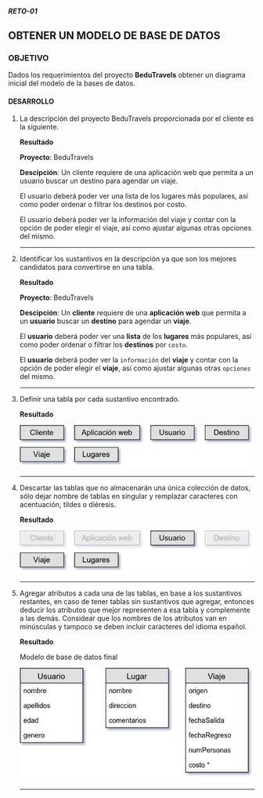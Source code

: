 ##### RETO-01
## OBTENER UN MODELO DE BASE DE DATOS

### OBJETIVO
Dados los requerimientos del proyecto __BeduTravels__ obtener un diagrama inicial del modelo de la bases de datos.

#### DESARROLLO
1. La descripción del proyecto BeduTravels proporcionada por el cliente es la siguiente.

   __Resultado__

   __Proyecto__: BeduTravels

   __Descipción__: Un cliente requiere de una aplicación web que permita a un usuario buscar un destino para agendar un viaje.

   El usuario deberá poder ver una lista de los lugares más populares, así como poder ordenar o filtrar los destinos por costo.

   El usuario deberá poder ver la información del viaje y contar con la opción de poder elegir el viaje, así como ajustar algunas otras opciones del mismo.
   ***

2. Identificar los sustantivos en la descripción ya que son los mejores candidatos para convertirse en una tabla.

   __Resultado__

   __Proyecto__: BeduTravels

   __Descipción__: Un __cliente__ requiere de una __aplicación web__ que permita a un __usuario__ buscar un __destino__ para agendar un __viaje__.

   El __usuario__ deberá poder ver una __lista__ de los __lugares__ más populares, así como poder ordenar o filtrar los __destinos__ por `costo`.

   El __usuario__ deberá poder ver la `información` del __viaje__ y contar con la opción de poder elegir el __viaje__, así como ajustar algunas otras `opciones` del mismo.
   ***

3. Definir una tabla por cada sustantivo encontrado.

   __Resultado__

   ![Lista de tablas obtenidas](assets/modelo-01.jpg)
   ***

4. Descartar las tablas que no almacenarán una única colección de datos, sólo dejar nombre de tablas en síngular y remplazar caracteres con acentuación, tildes o diéresis.

   __Resultado__

   ![Dejanfo tablas definitivas](assets/modelo-02.jpg)
   ***

5. Agregar atributos a cada una de las tablas, en base a los sustantivos restantes, en caso de tener tablas sin sustantivos que agregar, entonces deducir los atributos que mejor representen a esa tabla y complemente a las demás. Considear que los nombres de los atributos van en minúsculas y tampoco se deben incluir caracteres del idioma español.

   __Resultado__

   Modelo de base de datos final

   ![Modelo final](modelo-bedutravels.jpg)
   ***
